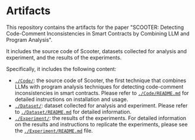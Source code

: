 # Artifacts

This repository contains the artifacts for the paper "SCOOTER: Detecting Code-Comment Inconsistencies in Smart Contracts by Combining LLM and Program Analysis".

It includes the source code of Scooter, datasets collected for analysis and experiment, and the results of the experiments.

Specifically, it includes the following content:

- [`./Code/`](https://github.com/Scooter-Tool/Artifact/tree/main/Code): the source code of Scooter, the first technique that combines LLMs with program analysis techniques for detecting code-comment inconsistencies in smart contracts. Please refer to [`./Code/README.md`](https://github.com/Scooter-Tool/Artifact/tree/main/Code#readme) for detailed instructions on installation and usage.
- [`./Dataset/`](https://github.com/Scooter-Tool/Artifact/tree/main/Dataset): dataset collected for analysis and experiment. Please refer to [`./Dataset/README.md`](https://github.com/Scooter-Tool/Artifact/tree/main/Dataset#readme) for detailed information.
- [`./Experiment/`](https://github.com/Scooter-Tool/Artifact/tree/main/Experiment): the results of the experiments. For detailed information on the results and instructions to replicate the experiments, please see the [`./Experiment/README.md`](https://github.com/Scooter-Tool/Artifact/tree/main/Experiment#readme) file.